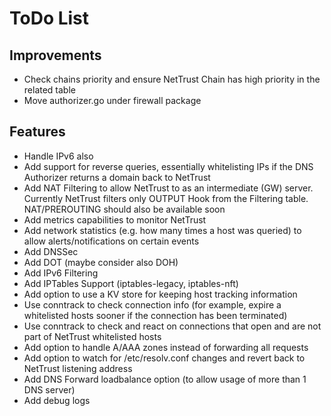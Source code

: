 # ToDo List

## Improvements

- Check chains priority and ensure NetTrust Chain has high priority in the related table
- Move authorizer.go under firewall package

## Features

- Handle IPv6 also
- Add support for reverse queries, essentially whitelisting IPs if the DNS Authorizer returns a domain back to NetTrust
- Add NAT Filtering to allow NetTrust to as an intermediate (GW) server. Currently NetTrust filters only OUTPUT Hook from the Filtering table. NAT/PREROUTING should also be available soon
- Add metrics capabilities to monitor NetTrust
- Add network statistics (e.g. how many times a host was queried) to allow alerts/notifications on certain events
- Add DNSSec
- Add DOT (maybe consider also DOH)
- Add IPv6 Filtering
- Add IPTables Support (iptables-legacy, iptables-nft)
- Add option to use a KV store for keeping host tracking information
- Use conntrack to check connection info (for example, expire a whitelisted hosts sooner if the connection has been terminated)
- Use conntrack to check and react on connections that open and are not part of NetTrust whitelisted hosts
- Add option to handle A/AAA zones instead of forwarding all requests
- Add option to watch for /etc/resolv.conf changes and revert back to NetTrust listening address
- Add DNS Forward loadbalance option (to allow usage of more than 1 DNS server)
- Add debug logs
